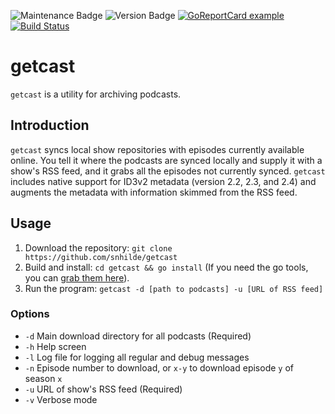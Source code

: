 ![Maintenance Badge](https://img.shields.io/badge/Maintained-yes-success)
![Version Badge](https://img.shields.io/badge/Version-1.4.0-informational)
[![GoReportCard example](https://goreportcard.com/badge/github.com/snhilde/getcast)](https://goreportcard.com/report/github.com/snhilde/getcast)
[![Build Status](https://travis-ci.com/snhilde/getcast.svg?branch=master)](https://travis-ci.com/snhilde/getcast)

# getcast
`getcast` is a utility for archiving podcasts.

## Introduction
`getcast` syncs local show repositories with episodes currently available online. You tell it where the podcasts are synced locally and supply it with a show's RSS feed, and it grabs all the episodes not currently synced. `getcast` includes native support for ID3v2 metadata (version 2.2, 2.3, and 2.4) and augments the metadata with information skimmed from the RSS feed.

## Usage
1. Download the repository:
`git clone https://github.com/snhilde/getcast`
2. Build and install:
`cd getcast && go install` (If you need the go tools, you can [grab them here](https://golang.org/doc/install)).
3. Run the program:
`getcast -d [path to podcasts] -u [URL of RSS feed]`

### Options
* `-d` Main download directory for all podcasts (Required)
* `-h` Help screen
* `-l` Log file for logging all regular and debug messages
* `-n` Episode number to download, or `x-y` to download episode `y` of season `x`
* `-u` URL of show's RSS feed (Required)
* `-v` Verbose mode
